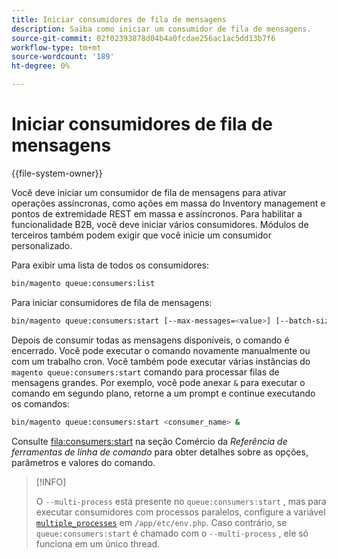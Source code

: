 ```yaml
---
title: Iniciar consumidores de fila de mensagens
description: Saiba como iniciar um consumidor de fila de mensagens.
source-git-commit: 02f02393878d04b4a0fcdae256ac1ac5dd13b7f6
workflow-type: tm+mt
source-wordcount: '189'
ht-degree: 0%

---
```



# Iniciar consumidores de fila de mensagens

{{file-system-owner}}

Você deve iniciar um consumidor de fila de mensagens para ativar operações assíncronas, como ações em massa do Inventory management e pontos de extremidade REST em massa e assíncronos. Para habilitar a funcionalidade B2B, você deve iniciar vários consumidores. Módulos de terceiros também podem exigir que você inicie um consumidor personalizado.

Para exibir uma lista de todos os consumidores:

```bash
bin/magento queue:consumers:list
```

Para iniciar consumidores de fila de mensagens:

```bash
bin/magento queue:consumers:start [--max-messages=<value>] [--batch-size=<value>] [--single-thread] [--area-code=<value>] [--multi-process=<value>] <consumer_name>
```

Depois de consumir todas as mensagens disponíveis, o comando é encerrado. Você pode executar o comando novamente manualmente ou com um trabalho cron. Você também pode executar várias instâncias do `magento queue:consumers:start` comando para processar filas de mensagens grandes. Por exemplo, você pode anexar `&` para executar o comando em segundo plano, retorne a um prompt e continue executando os comandos:

```bash
bin/magento queue:consumers:start <consumer_name> &
```

Consulte [fila:consumers:start](https://devdocs.magento.com/guides/v2.4/reference/cli/magento-commerce.html#queueconsumersstart) na seção Comércio da _Referência de ferramentas de linha de comando_ para obter detalhes sobre as opções, parâmetros e valores do comando.

>[!INFO]
>
>O `--multi-process` está presente no `queue:consumers:start` , mas para executar consumidores com processos paralelos, configure a variável [`multiple_processes`](../queues/manage-message-queues.md#configuration) em `/app/etc/env.php`. Caso contrário, se `queue:consumers:start` é chamado com o `--multi-process` , ele só funciona em um único thread.
